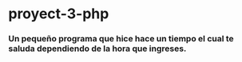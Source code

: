 # proyect-3-php

### Un pequeño programa que hice hace un tiempo el cual te saluda dependiendo de la hora que ingreses.